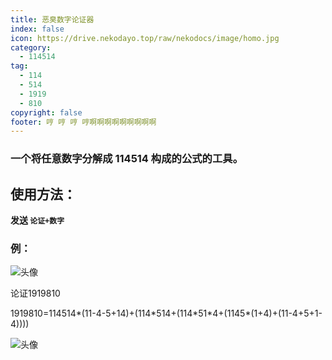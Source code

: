 ```yaml
---
title: 恶臭数字论证器
index: false
icon: https://drive.nekodayo.top/raw/nekodocs/image/homo.jpg
category:
  - 114514
tag:
  - 114
  - 514
  - 1919
  - 810
copyright: false
footer: 哼 哼 哼 哼啊啊啊啊啊啊啊啊啊
---
```


### **一个将任意数字分解成 114514 构成的公式的工具。**

## **使用方法：**
**发送 `论证+数字`**  
### **例：**  
<div class="chat-container">
  <!-- 接收消息 -->
  <div class="chat-message received">
    <div class="avatar">
      <img src="https://drive.nekodayo.top/raw/nekodocs/image/homo.jpg" alt="头像">
    </div>
    <div class="message">
      <p>论证1919810</p>
    </div>
  </div>

  <!-- 发送消息 -->
  <div class="chat-message sent">
    <div class="message">
      <p>1919810=114514*(11-4-5+14)+(114*514+(114*51*4+(1145*(1+4)+(11-4+5+1-4))))</p>
    </div>
    <div class="avatar">
      <img src="http://q2.qlogo.cn/headimg_dl?dst_uin=3582537505&spec=640" alt="头像">
    </div>
  </div>
</div>
